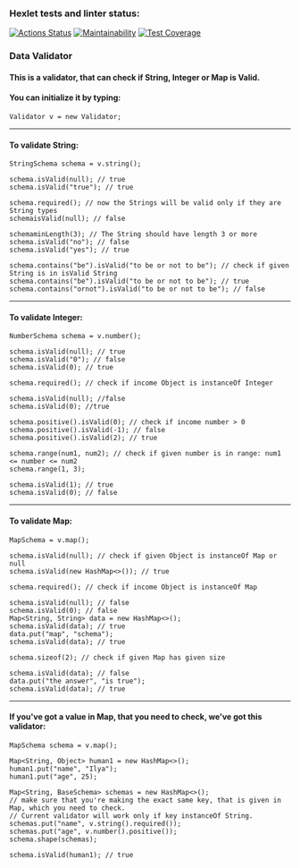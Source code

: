 ### Hexlet tests and linter status:
[![Actions Status](https://github.com/daniilvasutin/java-project-78/workflows/hexlet-check/badge.svg)](https://github.com/daniilvasutin/java-project-78/actions)
[![Maintainability](https://api.codeclimate.com/v1/badges/e8d80e950be7e7d0a11e/maintainability)](https://codeclimate.com/github/daniilvasutin/java-project-78/maintainability)
[![Test Coverage](https://api.codeclimate.com/v1/badges/e8d80e950be7e7d0a11e/test_coverage)](https://codeclimate.com/github/daniilvasutin/java-project-78/test_coverage)

### Data Validator
#### This is a validator, that can check if String, Integer or Map is Valid.
#### You can initialize it by typing:
```
Validator v = new Validator;
```
___
#### To validate String:
```
StringSchema schema = v.string();

schema.isValid(null); // true
schema.isValid("true"); // true

schema.required(); // now the Strings will be valid only if they are String types
schemaisValid(null); // false

schemaminLength(3); // The String should have length 3 or more
schema.isValid("no"); // false
schema.isValid("yes"); // true

schema.contains("be").isValid("to be or not to be"); // check if given String is in isValid String
schema.contains("be").isValid("to be or not to be"); // true
schema.contains("ornot").isValid("to be or not to be"); // false
```
___
#### To validate Integer:
```
NumberSchema schema = v.number();

schema.isValid(null); // true
schema.isValid("0"); // false
schema.isValid(0); // true

schema.required(); // check if income Object is instanceOf Integer

schema.isValid(null); //false
schema.isValid(0); //true

schema.positive().isValid(0); // check if income number > 0
schema.positive().isValid(-1); // false
schema.positive().isValid(2); // true

schema.range(num1, num2); // check if given number is in range: num1 <= number <= num2
schema.range(1, 3);

schema.isValid(1); // true
schema.isValid(0); // false
```
___
#### To validate Map:
```
MapSchema = v.map();

schema.isValid(null); // check if given Object is instanceOf Map or null
schema.isValid(new HashMap<>()); // true

schema.required(); // check if income Object is instanceOf Map

schema.isValid(null); // false
schema.isValid(0); // false
Map<String, String> data = new HashMap<>();
schema.isValid(data); // true
data.put("map", "schema");
schema.isValid(data); // true

schema.sizeof(2); // check if given Map has given size

schema.isValid(data); // false
data.put("the answer", "is true");
schema.isValid(data); // true
```
___
#### If you've got a value in Map, that you need to check, we've got this validator:
```
MapSchema schema = v.map();

Map<String, Object> human1 = new HashMap<>();
human1.put("name", "Ilya");
human1.put("age", 25);

Map<String, BaseSchema> schemas = new HashMap<>(); 
// make sure that you're making the exact same key, that is given in Map, which you need to check.
// Current validator will work only if key instanceOf String.
schemas.put("name", v.string().required());
schemas.put("age", v.number().positive());
schema.shape(schemas);

schema.isValid(human1); // true
```